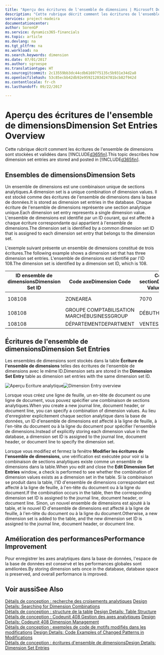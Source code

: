 ```yaml
---
title: "Aperçu des écritures de l'ensemble de dimensions | Microsoft Docs"
description: "Cette rubrique décrit comment les écritures de l'ensemble de dimensions sont stockées et validées dans [!INCLUDE[d365fin](includes/d365fin_md.md)]."
services: project-madeira
documentationcenter: 
author: SorenGP
ms.service: dynamics365-financials
ms.topic: article
ms.devlang: na
ms.tgt_pltfrm: na
ms.workload: na
ms.search.keywords: dimension
ms.date: 07/01/2017
ms.author: sgroespe
ms.translationtype: HT
ms.sourcegitcommit: 2c13559bb3dc44cdb61697f5135c5b931e34d2a8
ms.openlocfilehash: 53c85ecbb42db92e95921203d24781bcb82f942d
ms.contentlocale: fr-ch
ms.lasthandoff: 09/22/2017

---
```

# <a name="dimension-set-entries-overview"></a><span data-ttu-id="6d965-103">Aperçu des écritures de l'ensemble de dimensions</span><span class="sxs-lookup"><span data-stu-id="6d965-103">Dimension Set Entries Overview</span></span>
<span data-ttu-id="6d965-104">Cette rubrique décrit comment les écritures de l'ensemble de dimensions sont stockées et validées dans [!INCLUDE[d365fin](includes/d365fin_md.md)].</span><span class="sxs-lookup"><span data-stu-id="6d965-104">This topic describes how dimension set entries are stored and posted in [!INCLUDE[d365fin](includes/d365fin_md.md)].</span></span>  
  
## <a name="dimension-sets"></a><span data-ttu-id="6d965-105">Ensembles de dimensions</span><span class="sxs-lookup"><span data-stu-id="6d965-105">Dimension Sets</span></span>  
<span data-ttu-id="6d965-106">Un ensemble de dimensions est une combinaison unique de sections analytiques.</span><span class="sxs-lookup"><span data-stu-id="6d965-106">A dimension set is a unique combination of dimension values.</span></span> <span data-ttu-id="6d965-107">Il est stocké comme des écritures de l'ensemble de dimensions dans la base de données.</span><span class="sxs-lookup"><span data-stu-id="6d965-107">It is stored as dimension set entries in the database.</span></span> <span data-ttu-id="6d965-108">Chaque écriture de l'ensemble de dimensions représente une section analytique unique.</span><span class="sxs-lookup"><span data-stu-id="6d965-108">Each dimension set entry represents a single dimension value.</span></span> <span data-ttu-id="6d965-109">L'ensemble de dimensions est identifié par un ID courant, qui est affecté à chaque écriture correspondante qui appartient à l'ensemble de dimensions.</span><span class="sxs-lookup"><span data-stu-id="6d965-109">The dimension set is identified by a common dimension set ID that is assigned to each dimension set entry that belongs to the dimension set.</span></span>  
  
<span data-ttu-id="6d965-110">L'exemple suivant présente un ensemble de dimensions constitué de trois écritures.</span><span class="sxs-lookup"><span data-stu-id="6d965-110">The following example shows a dimension set that has three dimension set entries.</span></span> <span data-ttu-id="6d965-111">L'ensemble de dimensions est identifié par l'ID 108.</span><span class="sxs-lookup"><span data-stu-id="6d965-111">The dimension set is identified by a dimension set ID, which is 108.</span></span>  
  
|<span data-ttu-id="6d965-112">ID ensemble de dimensions</span><span class="sxs-lookup"><span data-stu-id="6d965-112">Dimension Set ID</span></span>|<span data-ttu-id="6d965-113">Code axe</span><span class="sxs-lookup"><span data-stu-id="6d965-113">Dimension Code</span></span>|<span data-ttu-id="6d965-114">Code section</span><span class="sxs-lookup"><span data-stu-id="6d965-114">Dimension Value Code</span></span>|<span data-ttu-id="6d965-115">Nom de la section analytique</span><span class="sxs-lookup"><span data-stu-id="6d965-115">Dimension Value Name</span></span>|  
|----------------------|--------------------|--------------------------|--------------------------|  
|<span data-ttu-id="6d965-116">108</span><span class="sxs-lookup"><span data-stu-id="6d965-116">108</span></span>|<span data-ttu-id="6d965-117">ZONE</span><span class="sxs-lookup"><span data-stu-id="6d965-117">AREA</span></span>|<span data-ttu-id="6d965-118">70</span><span class="sxs-lookup"><span data-stu-id="6d965-118">70</span></span>|<span data-ttu-id="6d965-119">Amérique du Nord</span><span class="sxs-lookup"><span data-stu-id="6d965-119">America North</span></span>|  
|<span data-ttu-id="6d965-120">108</span><span class="sxs-lookup"><span data-stu-id="6d965-120">108</span></span>|<span data-ttu-id="6d965-121">GROUPE COMPTABILISATION MARCHÉ</span><span class="sxs-lookup"><span data-stu-id="6d965-121">BUSINESSGROUP</span></span>|<span data-ttu-id="6d965-122">DÉBUT</span><span class="sxs-lookup"><span data-stu-id="6d965-122">HOME</span></span>|<span data-ttu-id="6d965-123">Accueil</span><span class="sxs-lookup"><span data-stu-id="6d965-123">Home</span></span>|  
|<span data-ttu-id="6d965-124">108</span><span class="sxs-lookup"><span data-stu-id="6d965-124">108</span></span>|<span data-ttu-id="6d965-125">DÉPARTEMENT</span><span class="sxs-lookup"><span data-stu-id="6d965-125">DEPARTMENT</span></span>|<span data-ttu-id="6d965-126">VENTES</span><span class="sxs-lookup"><span data-stu-id="6d965-126">SALES</span></span>|<span data-ttu-id="6d965-127">Ventes</span><span class="sxs-lookup"><span data-stu-id="6d965-127">Sales</span></span>|  
  
## <a name="dimension-set-entries"></a><span data-ttu-id="6d965-128">Écritures de l'ensemble de dimensions</span><span class="sxs-lookup"><span data-stu-id="6d965-128">Dimension Set Entries</span></span>  
<span data-ttu-id="6d965-129">Les ensembles de dimensions sont stockés dans la table **Écriture de l'ensemble de dimensions** telles des écritures de l'ensemble de dimensions avec le même ID.</span><span class="sxs-lookup"><span data-stu-id="6d965-129">Dimension sets are stored in the **Dimension Set Entry** table as dimension set entries with the same dimension set ID.</span></span>  
  
<span data-ttu-id="6d965-130">![Aperçu Ecriture analytique](media/dimensionentrynav7.png "DimensionEntryNAV7")</span><span class="sxs-lookup"><span data-stu-id="6d965-130">![Dimension Entry overview](media/dimensionentrynav7.png "DimensionEntryNAV7")</span></span>  
  
<span data-ttu-id="6d965-131">Lorsque vous créez une ligne de feuille, un en-tête de document ou une ligne de document, vous pouvez spécifier une combinaison de sections analytiques.</span><span class="sxs-lookup"><span data-stu-id="6d965-131">When you create a new journal line, document header, or document line, you can specify a combination of dimension values.</span></span> <span data-ttu-id="6d965-132">Au lieu d'enregistrer explicitement chaque section analytique dans la base de données, un ID d'ensemble de dimensions est affecté à la ligne de feuille, à l'en-tête du document ou à la ligne du document pour spécifier l'ensemble de dimensions.</span><span class="sxs-lookup"><span data-stu-id="6d965-132">Instead of explicitly storing each dimension value in the database, a dimension set ID is assigned to the journal line, document header, or document line to specify the dimension set.</span></span>  
  
<span data-ttu-id="6d965-133">Lorsque vous modifiez et fermez la fenêtre **Modifier les écritures de l'ensemble de dimensions**, une vérification est exécutée pour voir si la combinaison de sections analytiques existe comme un ensemble de dimensions dans la table.</span><span class="sxs-lookup"><span data-stu-id="6d965-133">When you edit and close the **Edit Dimension Set Entries** window, a check is performed to see whether the combination of dimension values exists as a dimension set in the table.</span></span> <span data-ttu-id="6d965-134">Si la combinaison se produit dans la table, l'ID d'ensemble de dimensions correspondant est affecté à la ligne de feuille, à l'en-tête du document ou à la ligne du document.</span><span class="sxs-lookup"><span data-stu-id="6d965-134">If the combination occurs in the table, then the corresponding dimension set ID is assigned to the journal line, document header, or document line.</span></span> <span data-ttu-id="6d965-135">Sinon, un nouvel ensemble de dimensions est ajouté à la table, et le nouvel ID d'ensemble de dimensions est affecté à la ligne de feuille, à l'en-tête du document ou à la ligne du document.</span><span class="sxs-lookup"><span data-stu-id="6d965-135">Otherwise, a new dimension set is added to the table, and the new dimension set ID is assigned to the journal line, document header, or document line.</span></span>  
  
## <a name="performance-improvement"></a><span data-ttu-id="6d965-136">Amélioration des performances</span><span class="sxs-lookup"><span data-stu-id="6d965-136">Performance Improvement</span></span>  
<span data-ttu-id="6d965-137">Pour enregistrer les axes analytiques dans la base de données, l'espace de la base de données est conservé et les performances globales sont améliorées.</span><span class="sxs-lookup"><span data-stu-id="6d965-137">By storing dimension sets once in the database, database space is preserved, and overall performance is improved.</span></span>  
  
## <a name="see-also"></a><span data-ttu-id="6d965-138">Voir aussi</span><span class="sxs-lookup"><span data-stu-id="6d965-138">See Also</span></span>  
<span data-ttu-id="6d965-139">[Détails de conception : recherche des croisements analytiques](design-details-searching-for-dimension-combinations.md) </span><span class="sxs-lookup"><span data-stu-id="6d965-139">[Design Details: Searching for Dimension Combinations](design-details-searching-for-dimension-combinations.md) </span></span>  
<span data-ttu-id="6d965-140">[Détails de conception : structure de la table](design-details-table-structure.md) </span><span class="sxs-lookup"><span data-stu-id="6d965-140">[Design Details: Table Structure](design-details-table-structure.md) </span></span>  
<span data-ttu-id="6d965-141">[Détails de conception : Codeunit 408 Gestion des axes analytiques](design-details-codeunit-408-dimension-management.md) </span><span class="sxs-lookup"><span data-stu-id="6d965-141">[Design Details: Codeunit 408 Dimension Management](design-details-codeunit-408-dimension-management.md) </span></span>  
<span data-ttu-id="6d965-142">[Détails de conception : exemples de code de motifs modifiés dans les modifications](design-details-code-examples-of-changed-patterns-in-modifications.md) </span><span class="sxs-lookup"><span data-stu-id="6d965-142">[Design Details: Code Examples of Changed Patterns in Modifications](design-details-code-examples-of-changed-patterns-in-modifications.md) </span></span>  
[<span data-ttu-id="6d965-143">Détails de conception : écritures d'ensemble de dimensions</span><span class="sxs-lookup"><span data-stu-id="6d965-143">Design Details: Dimension Set Entries</span></span>](design-details-dimension-set-entries.md)   

